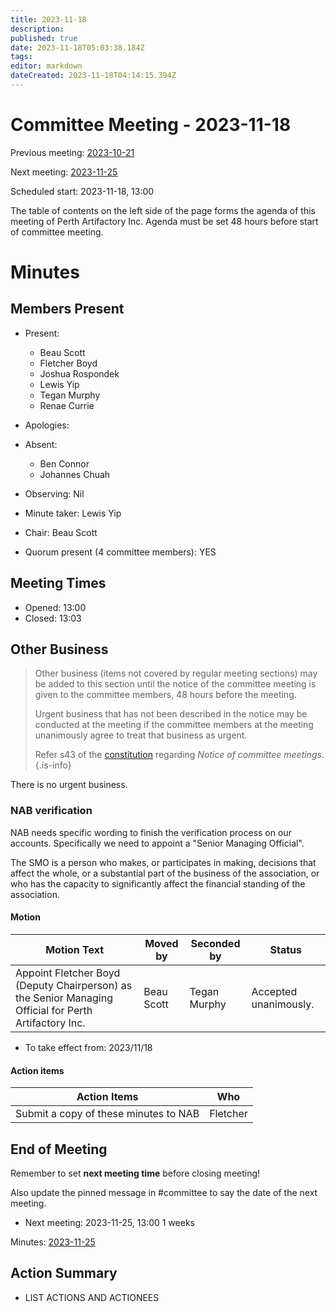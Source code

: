 ```yaml
---
title: 2023-11-18
description: 
published: true
date: 2023-11-18T05:03:38.184Z
tags: 
editor: markdown
dateCreated: 2023-11-18T04:14:15.394Z
---
```


# Committee Meeting - 2023-11-18

Previous meeting: [2023-10-21](/minutes/Committee/2023-10-21)

Next meeting: [2023-11-25](/minutes/Committee/2023-11-25)

Scheduled start: 2023-11-18, 13:00

The table of contents on the left side of the page forms the agenda of this meeting of Perth Artifactory Inc. Agenda must be set 48 hours before start of committee meeting.

# Minutes

## Members Present

* Present:
    * Beau Scott
    * Fletcher Boyd
    * Joshua Rospondek
    * Lewis Yip
    * Tegan Murphy
    * Renae Currie
* Apologies:
* Absent:
    * Ben Connor
    * Johannes Chuah
* Observing: Nil
* Minute taker: Lewis Yip
* Chair: Beau Scott

* Quorum present (4 committee members): YES

## Meeting Times

* Opened: 13:00
* Closed: 13:03

## Other Business

> Other business (items not covered by regular meeting sections) may be added to this section until the notice of the committee meeting is given to the committee members, 48 hours before the meeting. 
> 
> Urgent business that has not been described in the notice may be conducted at the meeting if the committee members at the meeting unanimously agree to treat that business as urgent.
>
> Refer s43 of the [constitution](/constitution) regarding *Notice of committee meetings*.
{.is-info}

There is no urgent business.

### NAB verification

NAB needs specific wording to finish the verification process on our accounts. Specifically we need to appoint a "Senior Managing Official".

The SMO is a person who makes, or participates in making, decisions that affect the whole, or a substantial part of the business of the association, or who has the capacity to significantly affect the financial standing of the association.

#### Motion

| Motion Text | Moved by    | Seconded by       | Status            |
| ----------- | ----------- | ----------------- | ----------------- |
| Appoint Fletcher Boyd (Deputy Chairperson) as the Senior Managing Official for Perth Artifactory Inc. | Beau Scott       | Tegan Murphy          | Accepted unanimously. |

* To take effect from: 2023/11/18

#### Action items

| Action Items                                   | Who      |
| ---------------------------------------------- | -------- |
| Submit a copy of these minutes to NAB          | Fletcher |

## End of Meeting

Remember to set **next meeting time** before closing meeting!

Also update the pinned message in #committee to say the date of the next meeting.

* Next meeting: 2023-11-25, 13:00 1 weeks

Minutes: [2023-11-25](/minutes/Committee/2023-11-25)

## Action Summary

* LIST ACTIONS AND ACTIONEES
